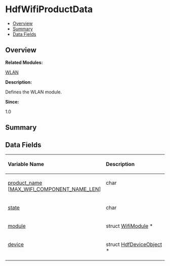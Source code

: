 # HdfWifiProductData<a name="ZH-CN_TOPIC_0000001054718127"></a>

-   [Overview](#section1804295604165631)
-   [Summary](#section737505320165631)
-   [Data Fields](#pub-attribs)

## **Overview**<a name="section1804295604165631"></a>

**Related Modules:**

[WLAN](WLAN.md)

**Description:**

Defines the WLAN module. 

**Since:**

1.0

## **Summary**<a name="section737505320165631"></a>

## Data Fields<a name="pub-attribs"></a>

<a name="table250415575165631"></a>
<table><thead align="left"><tr id="row1787616474165631"><th class="cellrowborder" valign="top" width="50%" id="mcps1.1.3.1.1"><p id="p105581162165631"><a name="p105581162165631"></a><a name="p105581162165631"></a>Variable Name</p>
</th>
<th class="cellrowborder" valign="top" width="50%" id="mcps1.1.3.1.2"><p id="p1521919126165631"><a name="p1521919126165631"></a><a name="p1521919126165631"></a>Description</p>
</th>
</tr>
</thead>
<tbody><tr id="row999528405165631"><td class="cellrowborder" valign="top" width="50%" headers="mcps1.1.3.1.1 "><p id="p1467153957165631"><a name="p1467153957165631"></a><a name="p1467153957165631"></a><a href="WLAN.md#ga97418ebfac2a3a4ecc77c3c98b1ae810">product_name</a> [<a href="WLAN.md#gaf460a45a5e365279ca6bc5b3e8750542">MAX_WIFI_COMPONENT_NAME_LEN</a>]</p>
</td>
<td class="cellrowborder" valign="top" width="50%" headers="mcps1.1.3.1.2 "><p id="p28966165165631"><a name="p28966165165631"></a><a name="p28966165165631"></a>char </p>
</td>
</tr>
<tr id="row1196448419165631"><td class="cellrowborder" valign="top" width="50%" headers="mcps1.1.3.1.1 "><p id="p1435994145165631"><a name="p1435994145165631"></a><a name="p1435994145165631"></a><a href="WLAN.md#gaf3ac6e671103cb8319d7ed2af62883f2">state</a></p>
</td>
<td class="cellrowborder" valign="top" width="50%" headers="mcps1.1.3.1.2 "><p id="p1864026555165631"><a name="p1864026555165631"></a><a name="p1864026555165631"></a>char </p>
</td>
</tr>
<tr id="row750397432165631"><td class="cellrowborder" valign="top" width="50%" headers="mcps1.1.3.1.1 "><p id="p1059442749165631"><a name="p1059442749165631"></a><a name="p1059442749165631"></a><a href="WLAN.md#ga1d78d86692abec4c85fa96ea5c446509">module</a></p>
</td>
<td class="cellrowborder" valign="top" width="50%" headers="mcps1.1.3.1.2 "><p id="p669636309165631"><a name="p669636309165631"></a><a name="p669636309165631"></a>struct <a href="WifiModule.md">WifiModule</a> * </p>
</td>
</tr>
<tr id="row535158824165631"><td class="cellrowborder" valign="top" width="50%" headers="mcps1.1.3.1.1 "><p id="p180728803165631"><a name="p180728803165631"></a><a name="p180728803165631"></a><a href="WLAN.md#ga689a86688de16eed6ffa023417967c9a">device</a></p>
</td>
<td class="cellrowborder" valign="top" width="50%" headers="mcps1.1.3.1.2 "><p id="p1792503162165631"><a name="p1792503162165631"></a><a name="p1792503162165631"></a>struct <a href="HdfDeviceObject.md">HdfDeviceObject</a> * </p>
</td>
</tr>
</tbody>
</table>


